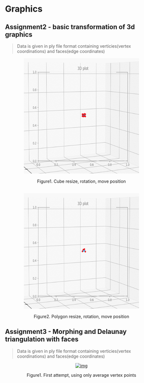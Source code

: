# Graphics

## Assignment2 - basic transformation of 3d graphics


> Data is given in ply file format containing verticies(vertex coordinations) and faces(edge coordinates)

<div align="center">
   <a href="">
     <img src="img/assignment2/cube.gif" alt="img" width="380" height="380">
   </a>
   <p>Figure1. Cube resize, rotation, move position</p>
   </br>
   <a href="">
     <img src="img/assignment2/polygon.gif" alt="img" width="380" height="380">
   </a>
   <p>Figure2. Polygon resize, rotation, move position</p>
</div>


## Assignment3 - Morphing and Delaunay triangulation with faces


> Data is given in ply file format containing verticies(vertex coordinations) and faces(edge coordinates)

<div align="center">
   <a href="">
     <img src="img/assignment3/output_1.gif" alt="img" width="380" height="380">
   </a>
   <p>Figure1. First attempt, using only average vertex points</p>
   </br>
</div>
